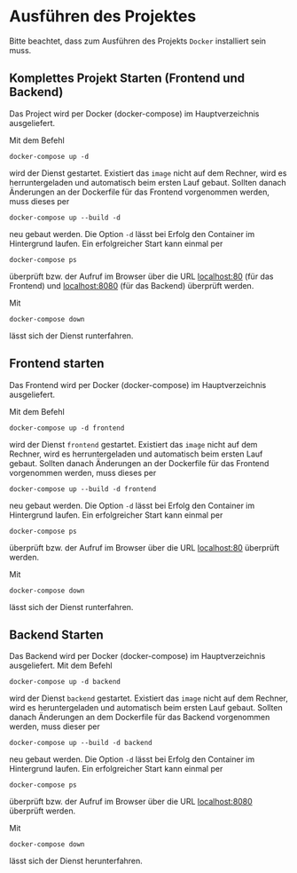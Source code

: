 # Ausführen des Projektes
Bitte beachtet, dass zum Ausführen des Projekts `Docker` installiert sein muss.

## Komplettes Projekt Starten (Frontend und Backend)
Das Project wird per Docker (docker-compose) im Hauptverzeichnis ausgeliefert.

Mit dem Befehl 

```
docker-compose up -d
```

wird der Dienst gestartet. Existiert das `image` nicht auf dem Rechner, wird es herruntergeladen und automatisch beim ersten Lauf gebaut. Sollten danach Änderungen an der Dockerfile für das Frontend vorgenommen werden, muss dieses per

```
docker-compose up --build -d
```

neu gebaut werden. Die Option `-d` lässt bei Erfolg den Container im Hintergrund laufen. Ein erfolgreicher Start kann einmal per 

```
docker-compose ps
```

überprüft bzw. der Aufruf im Browser über die URL [localhost:80](http://localhost:80/) (für das Frontend) und [localhost:8080](http://localhost:8080/) (für das Backend) überprüft werden.

Mit 

```
docker-compose down
```

lässt sich der Dienst runterfahren.

## Frontend starten

Das Frontend wird per Docker (docker-compose) im Hauptverzeichnis ausgeliefert.

Mit dem Befehl 

```
docker-compose up -d frontend
```

wird der Dienst `frontend` gestartet. Existiert das `image` nicht auf dem Rechner, wird es herruntergeladen und automatisch beim ersten Lauf gebaut. Sollten danach Änderungen an der Dockerfile für das Frontend vorgenommen werden, muss dieses per

```
docker-compose up --build -d frontend
```

neu gebaut werden. Die Option `-d` lässt bei Erfolg den Container im Hintergrund laufen. Ein erfolgreicher Start kann einmal per 

```
docker-compose ps
```

überprüft bzw. der Aufruf im Browser über die URL [localhost:80](http://localhost:80/) überprüft werden.

Mit 

```
docker-compose down
```

lässt sich der Dienst runterfahren.

## Backend Starten
Das Backend wird per Docker (docker-compose) im Hauptverzeichnis ausgeliefert.
Mit dem Befehl 
```
docker-compose up -d backend
```
wird der Dienst `backend` gestartet. Existiert das `image` nicht auf dem Rechner, wird es heruntergeladen und automatisch beim ersten Lauf gebaut. Sollten danach Änderungen an dem Dockerfile für das Backend vorgenommen werden, muss dieser per
```
docker-compose up --build -d backend
```
neu gebaut werden. Die Option `-d` lässt bei Erfolg den Container im Hintergrund laufen. Ein erfolgreicher Start kann einmal per
```
docker-compose ps
```
überprüft bzw. der Aufruf im Browser über die URL [localhost:8080](http://localhost:8080/) überprüft werden.

Mit 
```
docker-compose down
```
lässt sich der Dienst herunterfahren.